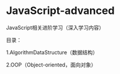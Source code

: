 # JavaScript-advanced
JavaScript相关进阶学习（深入学习内容）


目录：

1.AlgorithmDataStructure（数据结构）

2.OOP（Object-oriented，面向对象）
